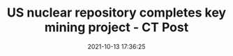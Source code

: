---
"title": "US nuclear repository completes key mining project - CT Post"
"date": "2021-10-13 17:36:25"
"feed_name": "GOOGLENEWSMINING"
"feed_website": "https://news.google.com/search?q=mining%2Bincident&hl=en-US&gl=US&ceid=US:en"
"feed_rss": "https://news.google.com/rss/search?q=mining%2Bincident&hl=en-US&gl=US&ceid=US:en"
"link": "https://www.ctpost.com/news/article/US-nuclear-repository-completes-key-mining-project-16530236.php"
"source": "{'href': 'https://www.ctpost.com', 'title': 'CT Post'}"
"file": "_posts/2021-1-1-56ca3d4bd4ff2152442473d2455036365f9a99be.md"
"accident": "0"
"drilling": "0"
"dead": "0"
"injured": "0"
"arrested": "0"
"place": "unknown place"
"where": "unknown site"
"causes": "unknown"
"place_uri": "unknown place"
---